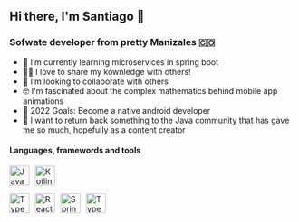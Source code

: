 ## Hi there, I'm Santiago 👋
### Sofwate developer from pretty Manizales 🇨🇴

- 🌱 I’m currently learning microservices in spring boot
- 👨‍🏫 I love to share my kownledge with others!
- 👯 I’m looking to collaborate with others
- 🤓 I'm fascinated about the complex mathematics behind mobile app animations
- 🥅 2022 Goals: Become a native android developer
- 💪 I want to return back something to the Java community that has gave me so much, hopefully as a content creator

#### Languages, framewords and tools
[<img style="float: left; margin-right: 10px" width="35px" height="35px" alt="Java" src="https://cdn.iconscout.com/icon/free/png-256/java-43-569305.png">](https://www.java.com)

[<img astyle="float: left; margin-right: 10px" width="35px" height="35px" alt="Kotlin" src="https://sdtimes.com/wp-content/uploads/2019/10/1200px-Kotlin-logo.svg_.png">](https://kotlinlang.org/)

[<img style="float: left; margin-right: 10px" width="35px" height="35px" alt="Typescript" src="https://blog.jeremylikness.com/blog/2019-03-05_typescript-for-javascript-developers-by-refactoring-part-1-of-2/images/1.jpeg">](https://www.typescriptlang.org/)

[<img style="float: left; margin-right: 10px" width="35px" height="35px" alt="React and React native" src="https://cdn4.iconfinder.com/data/icons/logos-3/600/React.js_logo-256.png">](https://es.reactjs.org/)

[<img style="float: left; margin-right: 10px" width="35px" height="35px" alt="Spring boot" src="https://floatingpoint.fi/assets/images/spring-boot-logo.png">](https://spring.io/projects/spring-boot)

[<img style="float: left; margin-right: 10px" width="35px" height="35px" alt="Typescript" src="https://cdn3.iconfinder.com/data/icons/social-media-2169/24/social_media_social_media_logo_docker-512.png">](https://www.docker.com/)
